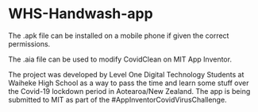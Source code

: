 # WHS-Handwash-app

The .apk file can be installed on a mobile phone if given the correct permissions. 

The .aia file can be used to modify CovidClean on MIT App Inventor.

The project was developed by Level One Digital Technology Students at Waiheke High School as a way to pass the time and learn some stuff over the Covid-19 lockdown period in Aotearoa/New Zealand. The app is being submitted to MIT as part of the #AppInventorCovidVirusChallenge. 
